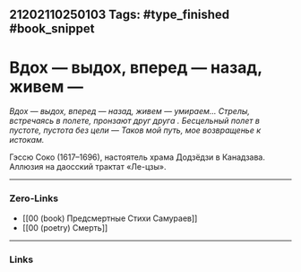 21202110250103
Tags: #type_finished #book_snippet 
---
# Вдох — выдох, вперед — назад, живем —

*Вдох — выдох, вперед — назад, живем —
умираем…
Стрелы, встречаясь в полете, пронзают
друг друга .
Бесцельный полет в пустоте, пустота
без цели —
Таков мой путь, мое возвращенье к истокам.*

Гэссю Соко (1617–1696), настоятель храма Додзёдзи в Канадзава. Аллюзия на даосский трактат «Ле-цзы».

---
### Zero-Links
 - [[00 (book) Предсмертные Стихи Самураев]]
 - [[00 (poetry) Смерть]]
---
### Links
